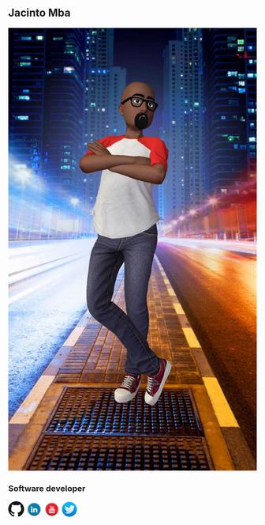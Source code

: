 ## Jacinto Mba

![Avatar](img/avatar.png)

### Software developer

[![Github](img/github.png)](https://github.com/jacmba/) [![Linkedin](img/linkedin.png)](https://www.linkedin.com/in/jacinto-mba-cantero-022b5254/) [![Youtube](img/youtube.png)](https://www.youtube.com/channel/UC3rEnHL-0waLHEVf5uPBzHQ) [![Twitter](img/twitter.png)](https://twitter.com/jacmba)
